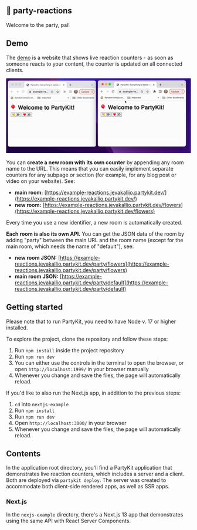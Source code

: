 ## 🎈 party-reactions

Welcome to the party, pal!

## Demo

The [demo](https://example-reactions.jevakallio.partykit.dev/) is a website that shows live reaction counters - as soon as someone reacts to your content, the counter is updated on all connected clients.

![Demo of two windows with the live reactions counters](./reactions.gif)

You can **create a new room with its own counter** by appending any room name to the URL. This means that you can easily implement separate counters for any subpage or section (for example, for any blog post or video on your website). See:
- **main room:** [https://example-reactions.jevakallio.partykit.dev/](https://example-reactions.jevakallio.partykit.dev/)
- **new room:** [https://example-reactions.jevakallio.partykit.dev/flowers](https://example-reactions.jevakallio.partykit.dev/flowers)

Every time you use a new identifier, a new room is automatically created.

**Each room is also its own API.** You can get the JSON data of the room by adding "party" between the main URL and the room name (except for the main room, which needs the name of "default"), see:
- **new room JSON:** [https://example-reactions.jevakallio.partykit.dev/party/flowers](https://example-reactions.jevakallio.partykit.dev/party/flowers)
- **main room JSON:** [https://example-reactions.jevakallio.partykit.dev/party/default](https://example-reactions.jevakallio.partykit.dev/party/default)

## Getting started

Please note that to run PartyKit, you need to have Node v. 17 or higher installed.

To explore the project, clone the repository and follow these steps:

1. Run `npm install` inside the project repository
2. Run `npm run dev`
3. You can either use the controls in the terminal to open the browser, or open `http://localhost:1999/` in your browser manually
4. Whenever you change and save the files, the page will automatically reload.

If you'd like to also run the Next.js app, in addition to the previous steps:

1. `cd` into `nextjs-example`
2. Run `npm install`
3. Run `npm run dev`
4. Open `http://localhost:3000/` in your browser
5. Whenever you change and save the files, the page will automatically reload.

## Contents

In the application root directory, you'll find a PartyKit application that demonstrates live reaction counters, which includes a server and a client. Both are deployed via `partykit deploy`. The server was created to accommodate both client-side rendered apps, as well as SSR apps.

### Next.js

In the `nexjs-example` directory, there's a Next.js 13 app that demonstrates using the same API with React Server Components.
